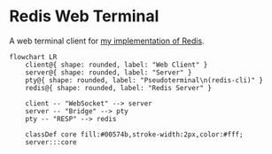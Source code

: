 # Redis Web Terminal

A web terminal client for [my implementation of Redis](https://github.com/zorridge/redis-web-terminal).

```mermaid
flowchart LR
    client@{ shape: rounded, label: "Web Client" }
    server@{ shape: rounded, label: "Server" }
    pty@{ shape: rounded, label: "Pseudoterminal\n(redis-cli)" }
    redis@{ shape: rounded, label: "Redis Server" }

    client -- "WebSocket" --> server
    server -- "Bridge" --> pty
    pty -- "RESP" --> redis

    classDef core fill:#00574b,stroke-width:2px,color:#fff;
    server:::core
```
